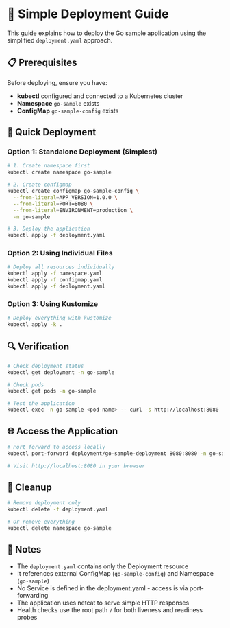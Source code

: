 # 🚀 Simple Deployment Guide

This guide explains how to deploy the Go sample application using the simplified `deployment.yaml` approach.

## 📋 Prerequisites

Before deploying, ensure you have:
- **kubectl** configured and connected to a Kubernetes cluster
- **Namespace** `go-sample` exists
- **ConfigMap** `go-sample-config` exists

## 🎯 Quick Deployment

### Option 1: Standalone Deployment (Simplest)

```bash
# 1. Create namespace first
kubectl create namespace go-sample

# 2. Create configmap
kubectl create configmap go-sample-config \
  --from-literal=APP_VERSION=1.0.0 \
  --from-literal=PORT=8080 \
  --from-literal=ENVIRONMENT=production \
  -n go-sample

# 3. Deploy the application
kubectl apply -f deployment.yaml
```

### Option 2: Using Individual Files

```bash
# Deploy all resources individually
kubectl apply -f namespace.yaml
kubectl apply -f configmap.yaml
kubectl apply -f deployment.yaml
```

### Option 3: Using Kustomize

```bash
# Deploy everything with kustomize
kubectl apply -k .
```

## 🔍 Verification

```bash
# Check deployment status
kubectl get deployment -n go-sample

# Check pods
kubectl get pods -n go-sample

# Test the application
kubectl exec -n go-sample <pod-name> -- curl -s http://localhost:8080
```

## 🌐 Access the Application

```bash
# Port forward to access locally
kubectl port-forward deployment/go-sample-deployment 8080:8080 -n go-sample

# Visit http://localhost:8080 in your browser
```

## 🧹 Cleanup

```bash
# Remove deployment only
kubectl delete -f deployment.yaml

# Or remove everything
kubectl delete namespace go-sample
```

## 📝 Notes

- The `deployment.yaml` contains only the Deployment resource
- It references external ConfigMap (`go-sample-config`) and Namespace (`go-sample`)
- No Service is defined in the deployment.yaml - access is via port-forwarding
- The application uses netcat to serve simple HTTP responses
- Health checks use the root path `/` for both liveness and readiness probes
